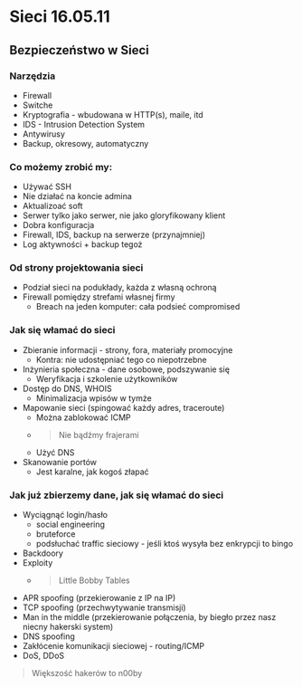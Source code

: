 # Sieci 16.05.11
## Bezpieczeństwo w Sieci
### Narzędzia
* Firewall
* Switche
* Kryptografia - wbudowana w HTTP(s), maile, itd
* IDS - Intrusion Detection System
* Antywirusy
* Backup, okresowy, automatyczny

### Co możemy zrobić my:
* Używać SSH
* Nie działać na koncie admina
* Aktualizoać soft
* Serwer tylko jako serwer, nie jako gloryfikowany klient
* Dobra konfiguracja
* Firewall, IDS, backup na serwerze (przynajmniej)
* Log aktywności + backup tegoż

### Od strony projektowania sieci
* Podział sieci na podukłady, każda z własną ochroną
* Firewall pomiędzy strefami własnej firmy
    * Breach na jeden komputer: cała podsieć compromised

### Jak się włamać do sieci
* Zbieranie informacji - strony, fora, materiały promocyjne
    * Kontra: nie udostępniać tego co niepotrzebne
* Inżynieria społeczna - dane osobowe, podszywanie się
    * Weryfikacja i szkolenie użytkowników
* Dostęp do DNS, WHOIS
    * Minimalizacja wpisów w tymże
* Mapowanie sieci (spingować każdy adres, traceroute)
    * Można zablokować ICMP
    * > Nie bądźmy frajerami
    * Użyć DNS
* Skanowanie portów
    * Jest karalne, jak kogoś złapać

### Jak już zbierzemy dane, jak się włamać do sieci
* Wyciągnąć login/hasło
    * social engineering
    * bruteforce
    * podsłuchać traffic sieciowy - jeśli ktoś wysyła bez enkrypcji to bingo
* Backdoory
* Exploity
    * > Little Bobby Tables
* APR spoofing (przekierowanie z IP na IP)
* TCP spoofing (przechwytywanie transmisji)
* Man in the middle (przekierowanie połączenia, by biegło przez nasz niecny hakerski system)
* DNS spoofing
* Zakłócenie komunikacji sieciowej - routing/ICMP
* DoS, DDoS

> Większość hakerów to n00by
